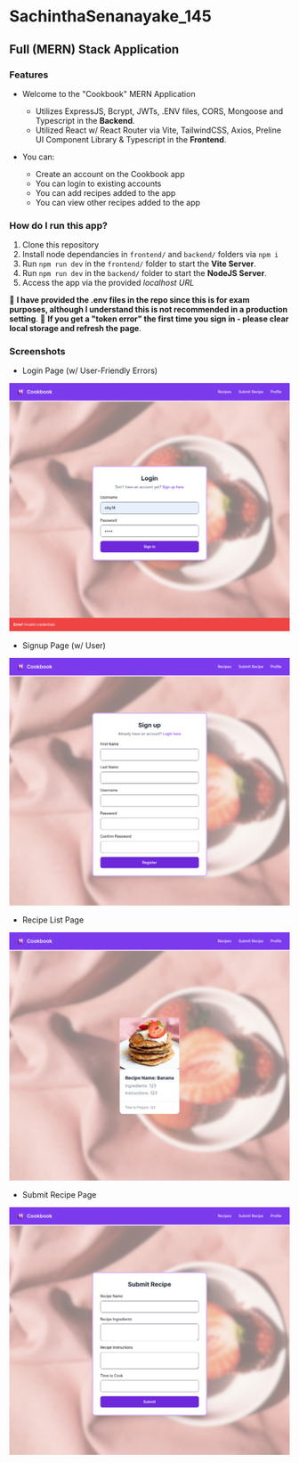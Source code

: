 # SachinthaSenanayake_145
## Full (MERN) Stack Application

### Features

- Welcome to the "Cookbook" MERN Application
    - Utilizes ExpressJS, Bcrypt, JWTs, .ENV files, CORS, Mongoose and Typescript in the **Backend**.
    - Utilized React w/ React Router via Vite, TailwindCSS, Axios, Preline UI Component Library & Typescript in the **Frontend**. 
    
- You can:
    - Create an account on the Cookbook app
    - You can login to existing accounts
    - You can add recipes added to the app
    - You can view other recipes added to the app

### How do I run this app?

1. Clone this repository
2. Install node dependancies in `frontend/` and `backend/` folders via `npm i`
3. Run `npm run dev` in the `frontend/` folder to start the **Vite Server**.
4. Run `npm run dev` in the `backend/` folder to start the **NodeJS Server**.
5. Access the app via the provided *localhost URL*

🚨 **I have provided the .env files in the repo since this is for exam purposes, although I understand this is not recommended in a production setting**.
🚨 **If you get a "token error" the first time you sign in - please clear local storage and refresh the page**.

### Screenshots

- Login Page (w/ User-Friendly Errors)

![Login Page](loginWithError.png)

- Signup Page (w/ User)

![Signup Page](signup.png)

- Recipe List Page

![Recipe List Page](recipeList.png)

- Submit Recipe Page

![Submit Recipe Page](submitRecipe.png)
